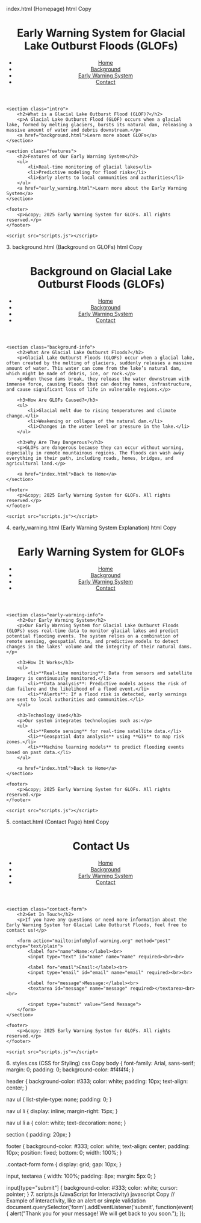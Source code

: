index.html (Homepage)
html
Copy
<!DOCTYPE html>
<html lang="en">
<head>
    <meta charset="UTF-8">
    <meta name="viewport" content="width=device-width, initial-scale=1.0">
    <title>Early Warning System for GLOFs</title>
    <link rel="stylesheet" href="styles.css">
</head>
<body>
    <header>
        <h1>Early Warning System for Glacial Lake Outburst Floods (GLOFs)</h1>
        <nav>
            <ul>
                <li><a href="index.html">Home</a></li>
                <li><a href="background.html">Background</a></li>
                <li><a href="early_warning.html">Early Warning System</a></li>
                <li><a href="contact.html">Contact</a></li>
            </ul>
        </nav>
    </header>

    <section class="intro">
        <h2>What is a Glacial Lake Outburst Flood (GLOF)?</h2>
        <p>A Glacial Lake Outburst Flood (GLOF) occurs when a glacial lake, formed by melting glaciers, bursts its natural dam, releasing a massive amount of water and debris downstream.</p>
        <a href="background.html">Learn more about GLOFs</a>
    </section>

    <section class="features">
        <h2>Features of Our Early Warning System</h2>
        <ul>
            <li>Real-time monitoring of glacial lakes</li>
            <li>Predictive modeling for flood risks</li>
            <li>Early alerts to local communities and authorities</li>
        </ul>
        <a href="early_warning.html">Learn more about the Early Warning System</a>
    </section>

    <footer>
        <p>&copy; 2025 Early Warning System for GLOFs. All rights reserved.</p>
    </footer>

    <script src="scripts.js"></script>
</body>
</html>
3. background.html (Background on GLOFs)
html
Copy
<!DOCTYPE html>
<html lang="en">
<head>
    <meta charset="UTF-8">
    <meta name="viewport" content="width=device-width, initial-scale=1.0">
    <title>Background on Glacial Lake Outburst Floods (GLOFs)</title>
    <link rel="stylesheet" href="styles.css">
</head>
<body>
    <header>
        <h1>Background on Glacial Lake Outburst Floods (GLOFs)</h1>
        <nav>
            <ul>
                <li><a href="index.html">Home</a></li>
                <li><a href="background.html">Background</a></li>
                <li><a href="early_warning.html">Early Warning System</a></li>
                <li><a href="contact.html">Contact</a></li>
            </ul>
        </nav>
    </header>

    <section class="background-info">
        <h2>What Are Glacial Lake Outburst Floods?</h2>
        <p>Glacial Lake Outburst Floods (GLOFs) occur when a glacial lake, often created by the melting of glaciers, suddenly releases a massive amount of water. This water can come from the lake’s natural dam, which might be made of debris, ice, or rock.</p>
        <p>When these dams break, they release the water downstream with immense force, causing floods that can destroy homes, infrastructure, and cause significant loss of life in vulnerable regions.</p>

        <h3>How Are GLOFs Caused?</h3>
        <ul>
            <li>Glacial melt due to rising temperatures and climate change.</li>
            <li>Weakening or collapse of the natural dam.</li>
            <li>Changes in the water level or pressure in the lake.</li>
        </ul>

        <h3>Why Are They Dangerous?</h3>
        <p>GLOFs are dangerous because they can occur without warning, especially in remote mountainous regions. The floods can wash away everything in their path, including roads, homes, bridges, and agricultural land.</p>

        <a href="index.html">Back to Home</a>
    </section>

    <footer>
        <p>&copy; 2025 Early Warning System for GLOFs. All rights reserved.</p>
    </footer>

    <script src="scripts.js"></script>
</body>
</html>
4. early_warning.html (Early Warning System Explanation)
html
Copy
<!DOCTYPE html>
<html lang="en">
<head>
    <meta charset="UTF-8">
    <meta name="viewport" content="width=device-width, initial-scale=1.0">
    <title>Early Warning System for GLOFs</title>
    <link rel="stylesheet" href="styles.css">
</head>
<body>
    <header>
        <h1>Early Warning System for GLOFs</h1>
        <nav>
            <ul>
                <li><a href="index.html">Home</a></li>
                <li><a href="background.html">Background</a></li>
                <li><a href="early_warning.html">Early Warning System</a></li>
                <li><a href="contact.html">Contact</a></li>
            </ul>
        </nav>
    </header>

    <section class="early-warning-info">
        <h2>Our Early Warning System</h2>
        <p>Our Early Warning System for Glacial Lake Outburst Floods (GLOFs) uses real-time data to monitor glacial lakes and predict potential flooding events. The system relies on a combination of remote sensing, geospatial data, and predictive models to detect changes in the lakes’ volume and the integrity of their natural dams.</p>

        <h3>How It Works</h3>
        <ul>
            <li>**Real-time monitoring**: Data from sensors and satellite imagery is continuously monitored.</li>
            <li>**Data analysis**: Predictive models assess the risk of dam failure and the likelihood of a flood event.</li>
            <li>**Alerts**: If a flood risk is detected, early warnings are sent to local authorities and communities.</li>
        </ul>

        <h3>Technology Used</h3>
        <p>Our system integrates technologies such as:</p>
        <ul>
            <li>**Remote sensing** for real-time satellite data.</li>
            <li>**Geospatial data analysis** using **GIS** to map risk zones.</li>
            <li>**Machine learning models** to predict flooding events based on past data.</li>
        </ul>

        <a href="index.html">Back to Home</a>
    </section>

    <footer>
        <p>&copy; 2025 Early Warning System for GLOFs. All rights reserved.</p>
    </footer>

    <script src="scripts.js"></script>
</body>
</html>
5. contact.html (Contact Page)
html
Copy
<!DOCTYPE html>
<html lang="en">
<head>
    <meta charset="UTF-8">
    <meta name="viewport" content="width=device-width, initial-scale=1.0">
    <title>Contact Us</title>
    <link rel="stylesheet" href="styles.css">
</head>
<body>
    <header>
        <h1>Contact Us</h1>
        <nav>
            <ul>
                <li><a href="index.html">Home</a></li>
                <li><a href="background.html">Background</a></li>
                <li><a href="early_warning.html">Early Warning System</a></li>
                <li><a href="contact.html">Contact</a></li>
            </ul>
        </nav>
    </header>

    <section class="contact-form">
        <h2>Get In Touch</h2>
        <p>If you have any questions or need more information about the Early Warning System for Glacial Lake Outburst Floods, feel free to contact us!</p>
        
        <form action="mailto:info@glof-warning.org" method="post" enctype="text/plain">
            <label for="name">Name:</label><br>
            <input type="text" id="name" name="name" required><br><br>

            <label for="email">Email:</label><br>
            <input type="email" id="email" name="email" required><br><br>

            <label for="message">Message:</label><br>
            <textarea id="message" name="message" required></textarea><br><br>

            <input type="submit" value="Send Message">
        </form>
    </section>

    <footer>
        <p>&copy; 2025 Early Warning System for GLOFs. All rights reserved.</p>
    </footer>

    <script src="scripts.js"></script>
</body>
</html>
6. styles.css (CSS for Styling)
css
Copy
body {
    font-family: Arial, sans-serif;
    margin: 0;
    padding: 0;
    background-color: #f4f4f4;
}

header {
    background-color: #333;
    color: white;
    padding: 10px;
    text-align: center;
}

nav ul {
    list-style-type: none;
    padding: 0;
}

nav ul li {
    display: inline;
    margin-right: 15px;
}

nav ul li a {
    color: white;
    text-decoration: none;
}

section {
    padding: 20px;
}

footer {
    background-color: #333;
    color: white;
    text-align: center;
    padding: 10px;
    position: fixed;
    bottom: 0;
    width: 100%;
}

.contact-form form {
    display: grid;
    gap: 10px;
}

input, textarea {
    width: 100%;
    padding: 8px;
    margin: 5px 0;
}

input[type="submit"] {
    background-color: #333;
    color: white;
    cursor: pointer;
}
7. scripts.js (JavaScript for Interactivity)
javascript
Copy
// Example of interactivity, like an alert or simple validation
document.querySelector('form').addEventListener('submit', function(event) {
    alert("Thank you for your message! We will get back to you soon.");
});
